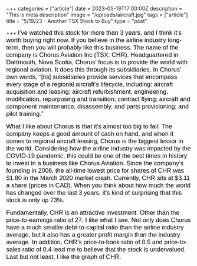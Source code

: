 +++
categories = ["article"]
date = 2023-05-19T17:00:00Z
description = "This is meta description"
image = "/uploads/aircraft.jpg"
tags = ["article"]
title = "5/19/23 - Another TSX Stock to Buy"
type = "post"

+++
<span style="color:black"><span style="font-family:Arial; font-size:1.2em;">I’ve watched this stock for more than 3 years, and I think it’s worth buying right now. If you believe in the airline industry long-term, then you will probably like this business. The name of the company is Chorus Aviation Inc (TSX: CHR). Headquartered in Dartmouth, Nova Scotia, Chorus’ focus is to provide the world with regional aviation. It does this through its subsidiaries. In Chorus’ own words, “[its] subsidiaries provide services that encompass every stage of a regional aircraft’s lifecycle, including: aircraft acquisition and leasing; aircraft refurbishment, engineering, modification, repurposing and transition; contract flying; aircraft and component maintenance, disassembly, and parts provisioning; and pilot training.”</span></span>

<span style="color:black"><span style="font-family:Arial; font-size:1.2em;">What I like about Chorus is that it’s almost too big to fail. The company keeps a good amount of cash on hand, and when it comes to regional aircraft leasing, Chorus is the biggest lessor in the world. Considering how the airline industry was impacted by the COVID-19 pandemic, this could be one of the best times in history to invest in a business like Chorus Aviation. Since the company’s founding in 2006, the all-time lowest price for shares of CHR was $1.80 in the March 2020 market crash. Currently, CHR sits at $3.11 a share (prices in CAD). When you think about how much the world has changed over the last 3 years, it’s kind of surprising that this stock is only up 73%.</span></span>

<span style="color:black"><span style="font-family:Arial; font-size:1.2em;">Fundamentally, CHR is an attractive investment. Other than the price-to-earnings ratio of 27, I like what I see. Not only does Chorus have a much smaller debt-to-capital ratio than the airline industry average, but it also has a greater profit margin than the industry average. In addition, CHR’s price-to-book ratio of 0.5 and price-to-sales ratio of 0.4 lead me to believe that the stock is undervalued. Last but not least, I like the graph of CHR.</span></span>

